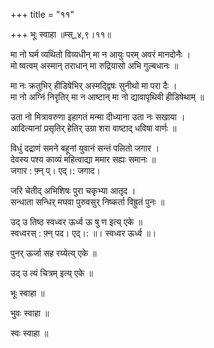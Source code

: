+++
title = "११"

+++
भूः स्वाहा ॥म्स्_४,९।११॥  
    
  
मा नो घर्म व्यथितो विव्यधीन् मा न आयुः परम् अवरं मानदोनैः ।  
मो ष्वत्वम् अस्मान् तराधान् मा रुद्रियासो अभि गुल्बधानः ॥  
    
मा नः क्रतुभिर् हीडिषेभिर् अस्मद्द्विषः सुनीथो मा परा दैः ।  
मा नो अग्निं निरृतिर् मा न आष्टान् मा नो द्यावापृथिवी हीडिषेथाम् ॥  
    
उता नो मित्रावरुणा इहागतं मन्मा दीध्याना उता नः सखाया ।  
आदित्यानां प्रसृतिर् हेतिर् उग्रा शरा वाष्टाद् धविषा वार्णः ॥  
    
विधुं दद्राणं समने बहूनां युवानं सन्तं पलितो जगार ।  
देवस्य पश्य काव्यं महित्वाद्या ममार सह्यः समानः ॥  
जगार : फ़्न् प्। एद्।: जगाद।  
    
जरि चेतीद् अभिशिषः पुरा चकृभ्या आतृद ।  
सन्धाता सन्धिर् मघवा पुरुवसुर् निष्कर्ता विह्रुतं पुनः ॥  
    
उद् उ तिष्ठ स्वध्वर ऊर्ध्व ऊ षु ण इत्य् एके ॥  
स्वध्वरस् : फ़्न् पद। एद्।: ॥। स्वध्वर ऊर्ध्व ॥।  
    
पुनर् ऊर्जा सह रय्येत्य् एके ॥  
    
उद् उ त्यं चित्रम् इत्य् एके ॥  
    
भूः स्वाहा ॥  
    
भुवः स्वाहा ॥  
    
स्वः स्वाहा ॥  
    

